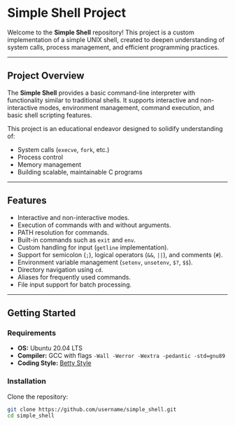 # **Simple Shell Project**

Welcome to the **Simple Shell** repository! This project is a custom implementation of a simple UNIX shell, created to deepen understanding of system calls, process management, and efficient programming practices.

---

## **Project Overview**
The **Simple Shell** provides a basic command-line interpreter with functionality similar to traditional shells. It supports interactive and non-interactive modes, environment management, command execution, and basic shell scripting features.

This project is an educational endeavor designed to solidify understanding of:
- System calls (`execve`, `fork`, etc.)
- Process control
- Memory management
- Building scalable, maintainable C programs

---

## **Features**
- Interactive and non-interactive modes.
- Execution of commands with and without arguments.
- PATH resolution for commands.
- Built-in commands such as `exit` and `env`.
- Custom handling for input (`getline` implementation).
- Support for semicolon (`;`), logical operators (`&&`, `||`), and comments (`#`).
- Environment variable management (`setenv`, `unsetenv`, `$?`, `$$`).
- Directory navigation using `cd`.
- Aliases for frequently used commands.
- File input support for batch processing.

---

## **Getting Started**

### **Requirements**
- **OS:** Ubuntu 20.04 LTS
- **Compiler:** GCC with flags `-Wall -Werror -Wextra -pedantic -std=gnu89`
- **Coding Style:** [Betty Style](https://github.com/holbertonschool/Betty/wiki)

### **Installation**
Clone the repository:
```bash
git clone https://github.com/username/simple_shell.git
cd simple_shell

